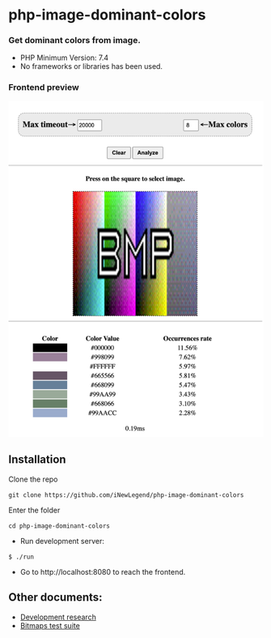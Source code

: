 # php-image-dominant-colors

### Get dominant colors from image.

- PHP Minimum Version: 7.4
- No frameworks or libraries has been used.

### Frontend preview
![](./docs/preview_1.png)

## Installation

Clone the repo

```shell
git clone https://github.com/iNewLegend/php-image-dominant-colors
```

Enter the folder
```shell
cd php-image-dominant-colors
```

- Run development server:
```shell
$ ./run
```

- Go to http://localhost:8080 to reach the frontend.

## Other documents:

- [Development research](docs/development-research.md)
- [Bitmaps test suite](docs/bitmaps-test-suite.md)
